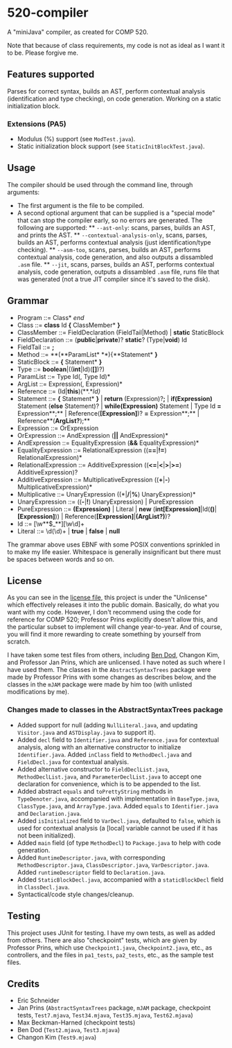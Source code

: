 # 520-compiler
A "miniJava" compiler, as created for COMP 520.

Note that because of class requirements, my code is not as ideal as I want it to be. Please forgive me.

## Features supported
Parses for correct syntax, builds an AST, perform contextual analysis (identification and type checking), on code generation. Working on a static initialization block.

### Extensions (PA5)
* Modulus (%) support (see `ModTest.java`).
* Static initialization block support (see `StaticInitBlockTest.java`).

## Usage
The compiler should be used through the command line, through arguments:
* The first argument is the file to be compiled.
* A second optional argument that can be supplied is a "special mode" that can stop the compiler early, so no errors are generated. The following are supported:
** `--ast-only`: scans, parses, builds an AST, and prints the AST.
** `--contextual-analysis-only`, scans, parses, builds an AST, performs contextual analysis (just identification/type checking).
** `--asm-too`, scans, parses, builds an AST, performs contextual analysis, code generation, and also outputs a dissambled `.asm` file.
** `--jit`, scans, parses, builds an AST, performs contextual analysis, code generation, outputs a dissambled `.asm` file, runs file that was generated (not a true JIT compiler since it's saved to the disk).

## Grammar
* Program ::= Class\* *end*
* Class ::= **class** Id **{** ClassMember\* **}**
* ClassMember ::= FieldDeclaration (FieldTail|Method) | **static** StaticBlock
* FieldDeclaration ::= (**public**|**private**)? **static**? (Type|**void**) Id
* FieldTail ::= **;**
* Method ::= **(**ParamList\* **){**Statement\* **}**
* StaticBlock ::= **{** Statement\* **}**
* Type ::= **boolean**|((**int**|Id)(**[]**)?)
* ParamList ::= Type Id(, Type Id)*
* ArgList ::= Expression(, Expression)*
* Reference ::= (Id|**this**)(**.**Id)*
* Statement ::= **{** Statement\* **}**
			| **return** (Expression)?**;**
			| **if(**Expression**)** Statement (**else** Statement)?
			| **while(**Expression**)** Statement
			| Type Id **=** Expression**;**
			| Reference(**[**Expression**]**)? **=** Expression**;**
			| Reference**(**ArgList?**);**
* Expression ::= OrExpression
* OrExpression ::= AndExpression (**||** AndExpression)*
* AndExpression ::= EqualityExpression (**&&** EqualityExpression)*
* EqualityExpression ::= RelationalExpression ((**==**|**!=**) RelationalExpression)*
* RelationalExpression ::= AdditiveExpression ((**<=**|**<**|**>**|**>=**) AdditiveExpression)?
* AdditiveExpression ::= MultiplicativeExpression ((**+**|**-**) MultiplicativeExpression)*
* Multiplicative ::= UnaryExpression ((\*|**/**|**%**) UnaryExpression)*
* UnaryExpression ::= ((**-**|**!**) UnaryExpression) | PureExpression
* PureExpression ::= **(**Expression**)**
			| Literal
			| **new** (**int[**Expression**]**|Id(**()**|**[**Expression**]**))
			| Reference(**[**Expression**]**|**(**ArgList?**)**)?
* Id ::= \[\w**$_**][\w\d]+
* Literal ::= \d(\d)+ | **true** | **false** | **null**

The grammar above uses EBNF with some POSIX conventions sprinkled in to make my life easier. Whitespace is generally insignificant but there must be spaces between words and so on.

## License
As you can see in the [license file](LICENSE), this project is under the "Unlicense" which effectively releases it into the public domain. Basically, do what you want with my code. However, I don't recommend using the code for reference for COMP 520; Professor Prins explicitly doesn't allow this, and the particular subset to implement will change year-to-year. And of course, you will find it more rewarding to create something by yourself from scratch.

I have taken some test files from others, including [Ben Dod](https://github.com/benjdod/someminijavatests), Changon Kim, and Professor Jan Prins, which are unlicensed. I have noted as such where I have used them. The classes in the `AbstractSyntaxTrees` package were made by Professor Prins with some changes as describes below, and the classes in the `mJAM` package were made by him too (with unlisted modifications by me).

### Changes made to classes in the AbstractSyntaxTrees package
* Added support for null (adding `NullLiteral.java`, and updating `Visitor.java` and `ASTDisplay.java` to support it).
* Added `decl` field to `Identifier.java` and `Reference.java` for contextual analysis, along with an alternative constructor to initialize `Identifier.java`. Added `inClass` field to `MethodDecl.java` and `FieldDecl.java` for contextual analysis.
* Added alternative constructor to `FieldDeclList.java`, `MethodDeclList.java`, and `ParameterDeclList.java` to accept one declaration for convenience, which is to be appended to the list.
* Added abstract `equals` and `toPrettyString` methods in `TypeDenoter.java`, accompanied with implementation in `BaseType.java`, `ClassType.java`, and `ArrayType.java`. Added `equals` to `Identifier.java` and `Declaration.java`.
* Added `isInitialized` field to `VarDecl.java`, defaulted to `false`, which is used for contextual analysis (a [local] variable cannot be used if it has not been initialized).
* Added `main` field (of type `MethodDecl`) to `Package.java` to help with code generation.
* Added `RuntimeDescriptor.java`, with corresponding `MethodDescriptor.java`, `ClassDescriptor.java`, `VarDescriptor.java`. Added `runtimeDescriptor` field to `Declaration.java`.
* Added `StaticBlockDecl.java`, accompanied with a `staticBlockDecl` field in `ClassDecl.java`.
* Syntactical/code style changes/cleanup.

## Testing
This project uses JUnit for testing. I have my own tests, as well as added from others. There are also "checkpoint" tests, which are given by Professor Prins, which use `Checkpoint1.java`, `Checkpoint2.java`, etc., as controllers, and the files in `pa1_tests`, `pa2_tests`, etc., as the sample test files.

## Credits
* Eric Schneider
* Jan Prins (`AbstractSyntaxTrees` package, `mJAM` package, checkpoint tests, `Test7.mjava`, `Test34.mjava`, `Test35.mjava`, `Test62.mjava`)
* Max Beckman-Harned (checkpoint tests)
* Ben Dod (`Test2.mjava`, `Test3.mjava`)
* Changon Kim (`Test9.mjava`)
  
